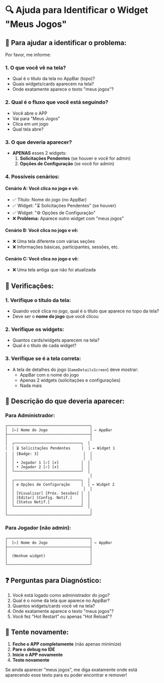 # 🔍 Ajuda para Identificar o Widget "Meus Jogos"

## 📱 Para ajudar a identificar o problema:

Por favor, me informe:

### 1. **O que você vê na tela?**
   - Qual é o título da tela no AppBar (topo)?
   - Quais widgets/cards aparecem na tela?
   - Onde exatamente aparece o texto "meus jogos"?

### 2. **Qual é o fluxo que você está seguindo?**
   - Você abre o APP
   - Vai para "Meus Jogos"
   - Clica em um jogo
   - Qual tela abre?

### 3. **O que deveria aparecer?**
   - **APENAS** esses 2 widgets:
     1. **Solicitações Pendentes** (se houver e você for admin)
     2. **Opções de Configuração** (se você for admin)

### 4. **Possíveis cenários:**

#### **Cenário A: Você clica no jogo e vê:**
- ✅ Título: Nome do jogo (no AppBar)
- ✅ Widget: "⏳ Solicitações Pendentes" (se houver)
- ✅ Widget: "⚙️ Opções de Configuração"
- ❌ **Problema:** Aparece outro widget com "meus jogos"

#### **Cenário B: Você clica no jogo e vê:**
- ❌ Uma tela diferente com várias seções
- ❌ Informações básicas, participantes, sessões, etc.

#### **Cenário C: Você clica no jogo e vê:**
- ❌ Uma tela antiga que não foi atualizada

## 🔧 **Verificações:**

### **1. Verifique o título da tela:**
- Quando você clica no jogo, qual é o título que aparece no topo da tela?
- Deve ser o **nome do jogo** que você clicou

### **2. Verifique os widgets:**
- Quantos cards/widgets aparecem na tela?
- Qual é o título de cada widget?

### **3. Verifique se é a tela correta:**
- A tela de detalhes do jogo (`GameDetailsScreen`) deve mostrar:
  - AppBar com o nome do jogo
  - Apenas 2 widgets (solicitações e configurações)
  - Nada mais

## 📸 **Descrição do que deveria aparecer:**

### **Para Administrador:**
```
┌─────────────────────────────────────┐
│  [←] Nome do Jogo                   │ ← AppBar
├─────────────────────────────────────┤
│                                     │
│  ┌──────────────────────────────┐  │
│  │ ⏳ Solicitações Pendentes     │  │ ← Widget 1
│  │ [Badge: 3]                    │  │
│  │                               │  │
│  │ • Jogador 1 [✓] [✗]          │  │
│  │ • Jogador 2 [✓] [✗]          │  │
│  └──────────────────────────────┘  │
│                                     │
│  ┌──────────────────────────────┐  │
│  │ ⚙️ Opções de Configuração     │  │ ← Widget 2
│  │                               │  │
│  │ [Visualizar] [Próx. Sessões] │  │
│  │ [Editar] [Config. Notif.]    │  │
│  │ [Status Notif.]              │  │
│  └──────────────────────────────┘  │
│                                     │
└─────────────────────────────────────┘
```

### **Para Jogador (não admin):**
```
┌─────────────────────────────────────┐
│  [←] Nome do Jogo                   │ ← AppBar
├─────────────────────────────────────┤
│                                     │
│  (Nenhum widget)                    │
│                                     │
└─────────────────────────────────────┘
```

## ❓ **Perguntas para Diagnóstico:**

1. Você está logado como administrador do jogo?
2. Qual é o nome da tela que aparece no AppBar?
3. Quantos widgets/cards você vê na tela?
4. Onde exatamente aparece o texto "meus jogos"?
5. Você fez "Hot Restart" ou apenas "Hot Reload"?

## 🔄 **Tente novamente:**

1. **Feche o APP completamente** (não apenas minimize)
2. **Pare o debug no IDE**
3. **Inicie o APP novamente**
4. **Teste novamente**

Se ainda aparecer "meus jogos", me diga exatamente onde está aparecendo esse texto para eu poder encontrar e remover!

